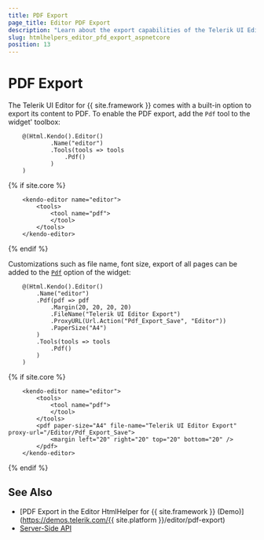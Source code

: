 ```yaml
---
title: PDF Export
page_title: Editor PDF Export
description: "Learn about the export capabilities of the Telerik UI Editor component for {{ site.framework }}."
slug: htmlhelpers_editor_pfd_export_aspnetcore
position: 13
---
```


# PDF Export

The Telerik UI Editor for {{ site.framework }} comes with a built-in option to export its content to PDF. To enable the PDF export, add the `Pdf` tool to the widget' toolbox:

````HtmlHelper
    @(Html.Kendo().Editor()
            .Name("editor")
            .Tools(tools => tools
                .Pdf()
            )
    )
````
{% if site.core %}
```TagHelper
    <kendo-editor name="editor">
        <tools>
	 	    <tool name="pdf">
	 	    </tool>
	    </tools>
    </kendo-editor>
```
{% endif %}

Customizations such as file name, font size, export of all pages can be added to the [`Pdf`](/api/Kendo.Mvc.UI.Fluent/EditorPdfSettingsBuilder) option of the widget:

````HtmlHelper
    @(Html.Kendo().Editor()
        .Name("editor")
        .Pdf(pdf => pdf
            .Margin(20, 20, 20, 20)
            .FileName("Telerik UI Editor Export")
            .ProxyURL(Url.Action("Pdf_Export_Save", "Editor"))
            .PaperSize("A4")
        )
        .Tools(tools => tools
            .Pdf()
        )
    )
````
{% if site.core %}
```TagHelper
    <kendo-editor name="editor">
        <tools>
	 	    <tool name="pdf">
	 	    </tool>
	    </tools>
	    <pdf paper-size="A4" file-name="Telerik UI Editor Export" proxy-url="/Editor/Pdf_Export_Save">
            <margin left="20" right="20" top="20" bottom="20" />
	    </pdf>
    </kendo-editor>
```
{% endif %}

## See Also

* [PDF Export in the Editor HtmlHelper for {{ site.framework }} (Demo)](https://demos.telerik.com/{{ site.platform }}/editor/pdf-export)
* [Server-Side API](/api/editor)

